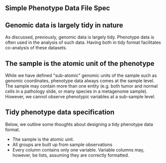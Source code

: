 Simple Phenotype Data File Spec
---------------------------------

## Genomic data is largely tidy in nature
As discussed, previously, genomic data is largely tidy. Phenotype
data is often used in the analysis of such data. Having both in tidy
format facilitates co-analysis of these datasets.

## The sample is the atomic unit of the phenotype
While we have defined "sub-atomic" genomic units of the sample such
as genomic coordinates, phenotype data always comes at the sample level.
The sample may contain more than one entity (e.g. both tumor and normal
cells in a pathology slide, or many species in a metagenome sample).
However, we cannot observe phenotypic variables at a sub-sample level.

## Tidy phenotype data specification
Below, we outline some thoughts about designing a 
tidy phenotype data format.
- The sample is the atomic unit.
- All groups are built up from sample observations
- Every column contains only one variable. Variable
columns may, however, be lists, assuming they are
correctly formatted.